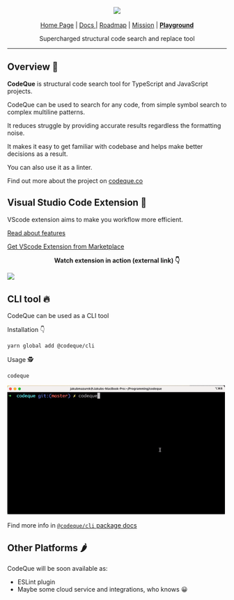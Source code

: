 <p align="center">
  <a href="https://codeque.co" title="Learn more about CodeQue" target="_blank">
    <img src="https://github.com/codeque-co/codeque/blob/master/packages/vscode/media/logoShort.png?raw=true" width="200px" />
  </a>
  <br/>
  </p>
<p align="center">
  <a href="https://codeque.co">Home Page</a> | 
  <a href="https://codeque.co/docs">Docs </a> | 
  <a href="https://codeque.co/roadmap">Roadmap</a> | 
  <a href="https://codeque.co/mission">Mission</a> | 
  <a href="https://codeque.co/playground"><b>Playground</b></a>
</p>

<p align="center">
  Supercharged structural code search and replace tool
</p>

---

## Overview 📣

**CodeQue** is structural code search tool for TypeScript and JavaScript projects.

CodeQue can be used to search for any code, from simple symbol search to complex multiline patterns.

It reduces struggle by providing accurate results regardless the formatting noise.

It makes it easy to get familiar with codebase and helps make better decisions as a result.

You can also use it as a linter.

Find out more about the project on [codeque.co](https://codeque.co)

## Visual Studio Code Extension 🔮

VScode extension aims to make you workflow more efficient.

[Read about features](https://github.com/codeque-co/codeque/tree/master/packages/vscode#readme)

[Get VScode Extension from Marketplace](https://marketplace.visualstudio.com/items?itemName=CodeQue.codeque)


<p align="center"><b>Watch extension in action (external link) 👇</b></p>

<a href="https://codeque.co/vscode-demo-sound.mp4" target="_blank" title="Click to watch demo video">
    <img src="https://github.com/codeque-co/codeque/blob/master/packages/vscode/readme-media/video-thumbnail.png?raw=true" />
  </a>

## CLI tool 🔥

CodeQue can be used as a CLI tool

Installation 👇

```sh
yarn global add @codeque/cli
```

Usage 🕵️

```sh
codeque
```

<img src="./packages/cli/demo.gif" alt="codeque cli demo" width="500px"/>

Find more info in [`@codeque/cli` package docs](./packages/cli/README.md)


## Other Platforms 🌶️

CodeQue will be soon available as:
- ESLint plugin
- Maybe some cloud service and integrations, who knows 😀
